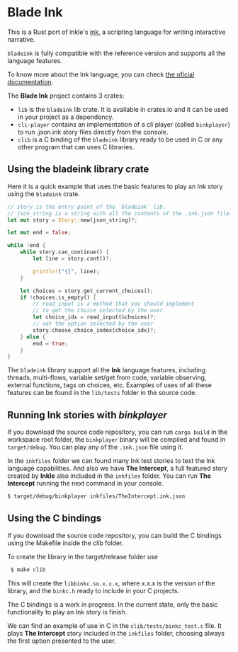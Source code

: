 # Blade Ink
This is a Rust port of inkle's [ink](https://github.com/inkle/ink), a scripting language for writing interactive narrative.

`bladeink` is fully compatible with the reference version and supports all the language features.

To know more about the Ink language, you can check [the oficial documentation](https://github.com/inkle/ink/blob/master/Documentation/WritingWithInk.md).

The **Blade Ink** project contains 3 crates:

- `lib` is the `bladeink` lib crate. It is available in crates.io and it can be used in your project as a dependency.
- `cli-player` contains an implementation of a cli player (called `binkplayer`) to run .json.ink story files directly from the console.
- `clib` is a C binding of the `bladeink` library ready to be used in C or any other program that can uses C libraries.

## Using the bladeink library crate

Here it is a quick example that uses the basic features to play an Ink story using the `bladeink` crate.

```rust
// story is the entry point of the `bladeink` lib.
// json_string is a string with all the contents of the .ink.json file.
let mut story = Story::new(json_string)?;

let mut end = false;

while !end {
    while story.can_continue() {
        let line = story.cont()?;

        println!("{}", line);
    }

    let choices = story.get_current_choices();
    if !choices.is_empty() {
        // read_input is a method that you should implement
        // to get the choice selected by the user.
        let choice_idx = read_input(&choices)?;
        // set the option selected by the user
        story.choose_choice_index(choice_idx)?;
    } else {
        end = true;
    }
}
```

The `bladeink` library support all the **Ink** language features, including threads, multi-flows, variable set/get from code, variable observing, external functions, tags on choices, etc. Examples of uses of all these features can be found in the `lib/tests` folder in the source code.


## Running Ink stories with *binkplayer*

If you download the source code repository, you can run `cargo build` in the workspace root folder, the `binkplayer` binary will be compiled and found in `target/debug`. You can play any of the `.ink.json` file using it.

In the `inkfiles` folder we can found many Ink test stories to test the Ink language capabilities. And also we have **The Intercept**, a full featured story created by **Inkle** also included in the `inkfiles` folder. You can run **The Intercept** running the next command in your console.

```bash
$ target/debug/binkplayer inkfiles/TheIntercept.ink.json
```

## Using the C bindings

If you download the source code repository, you can build the C bindings using the Makefile inside the clib folder.

To create the library in the target/release folder use

```bash
 $ make clib
```

This will create the `libbinkc.so.x.x.x`, where x.x.x is the version of the library, and the `binkc.h` ready to include in your C projects.

The C bindings is a work in progress. In the current state, only the basic functionality to play an Ink story is finish.

We can find an example of use in C in the `clib/tests/binkc_test.c` file. It plays **The Intercept** story included in the `inkfiles` folder, choosing always the first option presented to the user.